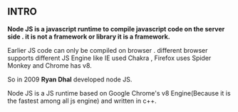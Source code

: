 ## INTRO
**Node JS is a javascript runtime to compile javascript code on the server side . it is not a framework or library it is a framework.**

Earlier JS code can only be compiled on browser . different browser supports different JS Engine like IE used Chakra , Firefox uses Spider Monkey and Chrome has v8.

So in 2009 **Ryan Dhal** developed node JS.

Node JS is a JS runtime based on  Google Chrome's v8 Engine(Because it is the fastest among all js engine) and written in c++.
